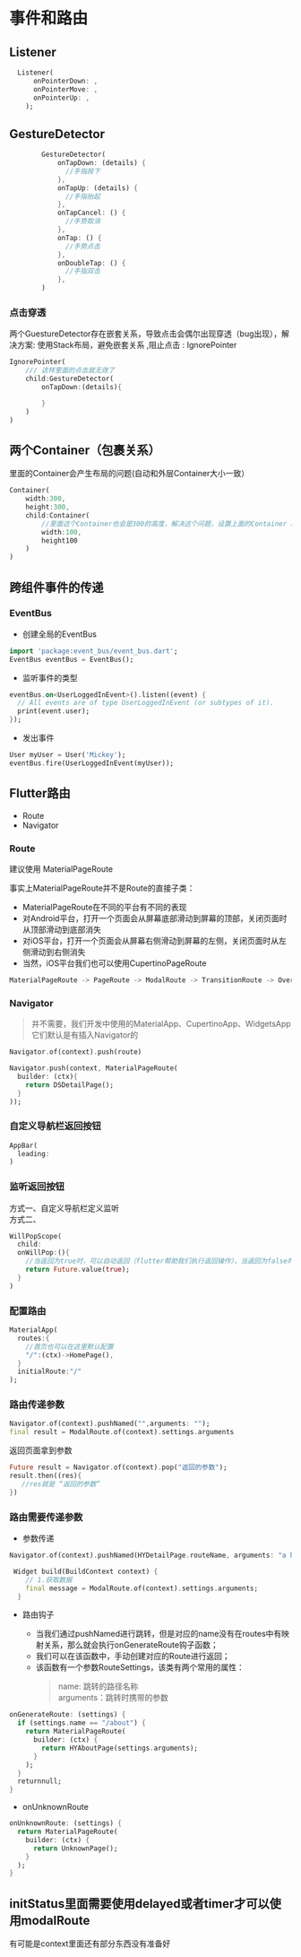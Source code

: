 # 事件和路由

## Listener
```dart
  Listener(
      onPointerDown: ,
      onPointerMove: ,
      onPointerUp: ,
    );
```

## GestureDetector
```dart
        GestureDetector(
            onTapDown: (details) {
              //手指按下
            },
            onTapUp: (details) {
              //手指抬起
            },
            onTapCancel: () {
              //手势取消
            },
            onTap: () {
              //手势点击
            },
            onDoubleTap: () {
              //手指双击
            },
        )
```
### 点击穿透
两个GuestureDetector存在嵌套关系，导致点击会偶尔出现穿透（bug出现），解决方案:
使用Stack布局，避免嵌套关系 ,阻止点击 : IgnorePointer
```dart
IgnorePointer(
    /// 这样里面的点击就无效了
    child:GestureDetector(
        onTapDown:(details){

        }
    )
)
```
 

## 两个Container（包裹关系）
里面的Container会产生布局的问题(自动和外层Container大小一致）
```dart
Container(
    width:300,
    height:300,
    child:Container(
        //里面这个Container也会是300的高度，解决这个问题，设置上面的Container alignment
        width:100,
        height100
    )
)
```

## 跨组件事件的传递
### EventBus
- 创建全局的EventBus
```dart
import 'package:event_bus/event_bus.dart';
EventBus eventBus = EventBus();
```
- 监听事件的类型
```dart
eventBus.on<UserLoggedInEvent>().listen((event) {
  // All events are of type UserLoggedInEvent (or subtypes of it).
  print(event.user);
});
```
- 发出事件
```dart
User myUser = User('Mickey');
eventBus.fire(UserLoggedInEvent(myUser));
```

## Flutter路由
- Route
- Navigator
### Route 
建议使用 MaterialPageRoute

事实上MaterialPageRoute并不是Route的直接子类：

- MaterialPageRoute在不同的平台有不同的表现
- 对Android平台，打开一个页面会从屏幕底部滑动到屏幕的顶部，关闭页面时从顶部滑动到底部消失
- 对iOS平台，打开一个页面会从屏幕右侧滑动到屏幕的左侧，关闭页面时从左侧滑动到右侧消失
- 当然，iOS平台我们也可以使用CupertinoPageRoute
```dart
MaterialPageRoute -> PageRoute -> ModalRoute -> TransitionRoute -> OverlayRoute -> Route
```

### Navigator 
> 并不需要，我们开发中使用的MaterialApp、CupertinoApp、WidgetsApp它们默认是有插入Navigator的  

```dart
Navigator.of(context).push(route)

Navigator.push(context, MaterialPageRoute(
  builder: (ctx){
    return DSDetailPage();
  }
));
```

### 自定义导航栏返回按钮
```dart
AppBar(
  leading:
)
```

### 监听返回按钮
方式一、自定义导航栏定义监听  
方式二、
```dart
WillPopScope(
  child:
  onWillPop:(){
    //当返回为true时，可以自动返回（flutter帮助我们执行返回操作），当返回为false时，自行写返回代码
    return Future.value(true);
  }
)
```

### 配置路由
```dart
MaterialApp(
  routes:{
    //首页也可以在这里默认配置
    "/":(ctx)->HomePage(),
  }
  initialRoute:"/"
);
```

###  路由传递参数
```dart
Navigator.of(context).pushNamed("",arguments: "");
final result = ModalRoute.of(context).settings.arguments
```
返回页面拿到参数
```dart
Future result = Navigator.of(context).pop("返回的参数");
result.then((res){
   //res就是 “返回的参数”
})
```

### 路由需要传递参数
- 参数传递
```dart
Navigator.of(context).pushNamed(HYDetailPage.routeName, arguments: "a home message of naned route");
```
```dart
 Widget build(BuildContext context) {
    // 1.获取数据
    final message = ModalRoute.of(context).settings.arguments;
  }
```
- 路由钩子

  - 当我们通过pushNamed进行跳转，但是对应的name没有在routes中有映射关系，那么就会执行onGenerateRoute钩子函数；
  - 我们可以在该函数中，手动创建对应的Route进行返回；
  - 该函数有一个参数RouteSettings，该类有两个常用的属性：
    > name: 跳转的路径名称  
    > arguments：跳转时携带的参数

```dart
onGenerateRoute: (settings) {
  if (settings.name == "/about") {
    return MaterialPageRoute(
      builder: (ctx) {
        return HYAboutPage(settings.arguments);
      }
    );
  }
  returnnull;
}
```
- onUnknownRoute
```dart
onUnknownRoute: (settings) {
  return MaterialPageRoute(
    builder: (ctx) {
      return UnknownPage();
    }
  );
}
```

## initStatus里面需要使用delayed或者timer才可以使用modalRoute  
有可能是context里面还有部分东西没有准备好